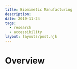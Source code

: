 ```yaml
---
title: Biomimetic Manufacturing
description:
date: 2019-11-24
tags:
  - research
  - accessibility
layout: layouts/post.njk
---
```


# Overview

